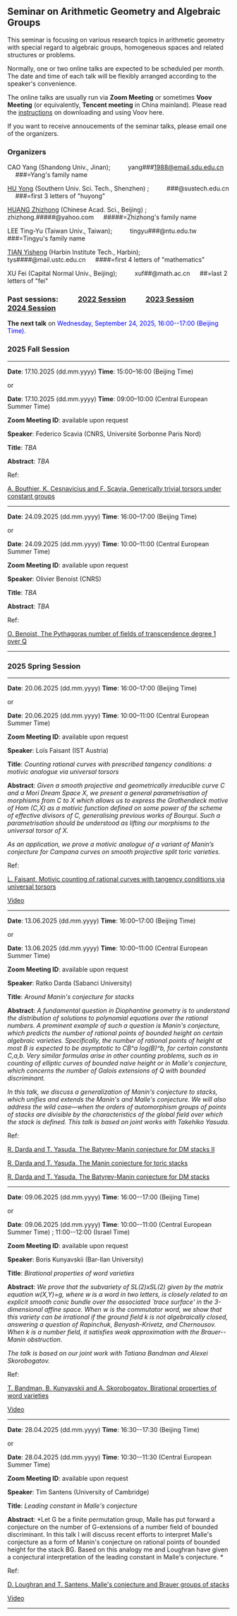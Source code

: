 ## Seminar on Arithmetic Geometry and Algebraic Groups

This seminar is focusing on various research topics in arithmetic geometry with special regard to algebraic groups, homogeneous spaces and related structures 
or problems.

Normally, one or two online talks are expected to be scheduled per month. The date and time of each talk will be flexibly arranged according to the speaker's 
convenience. 

The online talks are usually run via **Zoom Meeting** or sometimes **Voov Meeting** (or equivalently, **Tencent meeting** in China mainland). 
Please read the [instructions](https://seminaragag.github.io/VoovInstructions.pdf) on downloading and using Voov here.

If you want to receive annoucements of the seminar talks, please email one of the organizers.


### Organizers

CAO Yang (Shandong Univ., Jinan);   &emsp; &emsp;  yang###1988@email.sdu.edu.cn   &emsp; ###=Yang's family name 

[HU Yong](https://math.sustech.edu.cn/c/huyong?lang=en) (Southern Univ. Sci. Tech., Shenzhen) ;  &emsp; &emsp;  ###@sustech.edu.cn   &emsp; ###=first 3 letters of "huyong"

[HUANG Zhizhong](http://www.math.ac.cn/people/assoprof/202302/t20230228_734301.html) (Chinese Acad. Sci., Beijing) ;  &emsp; &emsp;  zhizhong.#####@yahoo.com &emsp; #####=Zhizhong's family name

LEE Ting-Yu (Taiwan Univ., Taiwan); &emsp; &emsp;  tingyu###@ntu.edu.tw   &emsp; ###=Tingyu's family name 

[TIAN Yisheng](https://sites.google.com/site/yishengtianmaths/home) (Harbin Institute Tech., Harbin);   &emsp; &emsp;  tys####@mail.ustc.edu.cn   &emsp; ####=first 4 letters of "mathematics"

XU Fei (Capital Normal Univ., Beijing);   &emsp; &emsp;  xuf##@math.ac.cn    &emsp; ##=last 2 letters of "fei"


### Past sessions:  &emsp; &emsp; [2022 Session](https://seminaragag.github.io/2022session) &emsp; &emsp; [2023 Session](https://seminaragag.github.io/2023session) &emsp; &emsp; [2024 Session](https://seminaragag.github.io/2024session)




**The next talk** on  <font color=blue> Wednesday, September 24, 2025, 16:00--17:00 (Beijing Time).</font>


### 2025 Fall Session 

-----------------------------------------------------------------

**Date**: 17.10.2025 (dd.mm.yyyy)  **Time**:  15:00–16:00 (Beijing Time)

or

**Date**: 17.10.2025 (dd.mm.yyyy)  **Time**:  09:00–10:00 (Central European Summer Time)

**Zoom Meeting ID**: available upon request

**Speaker**: Federico Scavia (CNRS, Université Sorbonne Paris Nord)

**Title**:  *TBA*

**Abstract**:  *TBA*

Ref:  

[A. Bouthier, K. Cesnavicius and F. Scavia, Generically trivial torsors under constant groups](https://arxiv.org/abs/2505.00505)

-----------------------------------------------------------------


**Date**: 24.09.2025 (dd.mm.yyyy)  **Time**:  16:00–17:00 (Beijing Time)

or

**Date**: 24.09.2025 (dd.mm.yyyy)  **Time**:  10:00–11:00 (Central European Summer Time)

**Zoom Meeting ID**: available upon request

**Speaker**: Olivier Benoist (CNRS)

**Title**:  *TBA*

**Abstract**:  *TBA*

Ref:  


[O. Benoist, The Pythagoras number of fields of transcendence degree 1 over Q](https://arxiv.org/abs/2506.21380)

-----------------------------------------------------------------




### 2025 Spring Session 


-----------------------------------------------------------------

**Date**: 20.06.2025 (dd.mm.yyyy)  **Time**:  16:00–17:00 (Beijing Time)

or

**Date**: 20.06.2025 (dd.mm.yyyy)  **Time**:  10:00–11:00 (Central European Summer Time)

**Zoom Meeting ID**: available upon request

**Speaker**: Loïs Faisant (IST Austria)

**Title**:  *Counting rational curves with prescribed tangency conditions: a motivic analogue via universal torsors*

**Abstract**:  *Given a smooth projective and geometrically irreducible curve C and a Mori Dream Space X, we present a general parametrisation of morphisms from C 
to X which allows us to express the Grothendieck motive of Hom (C,X) as a motivic function defined on some power of the scheme of effective divisors of C, 
generalising previous works of Bourqui. Such a parametrisation should be understood as lifting our morphisms to the universal torsor of X.*

*As an application, we prove a motivic analogue of a variant of Manin’s conjecture for Campana curves on smooth projective split toric varieties.*

Ref:  

[L. Faisant, Motivic counting of rational curves with tangency conditions via universal torsors](https://arxiv.org/abs/2502.11704)

[Video](https://www.bilibili.com/video/BV1BAKAzzEyj)

-----------------------------------------------------------------

**Date**: 13.06.2025 (dd.mm.yyyy)  **Time**:  16:00–17:00 (Beijing Time)

or

**Date**: 13.06.2025 (dd.mm.yyyy)  **Time**:  10:00–11:00 (Central European Summer Time)

**Zoom Meeting ID**: available upon request

**Speaker**: Ratko Darda (Sabanci University)

**Title**:  *Around Manin's conjecture for stacks*

**Abstract**:  *A fundamental question in Diophantine geometry is to understand the distribution of solutions to polynomial equations over the rational numbers. A 
prominent example of such a question is Manin's conjecture, which predicts the number of rational points of bounded height on certain algebraic varieties. 
Specifically, the number of rational points of height at most B is expected to be asymptotic to CB^a log(B)^b, for certain constants C,a,b. Very similar formulas 
arise in other counting problems, such as in counting of elliptic curves of bounded naive height or in Malle's conjecture, which concerns the number of Galois 
extensions of Q with bounded discriminant.*

*In this talk, we discuss a generalization of Manin's conjecture to stacks, which unifies and extends the Manin's and Malle's conjecture. We will also address the 
wild case—when the orders of automorphism groups of points of stacks are divisible by the characteristics of the global field over which the stack is defined. 
This talk is based on joint works with Takehiko Yasuda.*

Ref:  

[R. Darda and T. Yasuda, The Batyrev-Manin conjecture for DM stacks II](https://arxiv.org/abs/2502.07157)

[R. Darda and T. Yasuda, The Manin conjecture for toric stacks](https://arxiv.org/abs/2311.02012)

[R. Darda and T. Yasuda, The Batyrev-Manin conjecture for DM stacks](https://arxiv.org/abs/2207.03645)

-----------------------------------------------------------------

**Date**: 09.06.2025 (dd.mm.yyyy)  **Time**:  16:00--17:00 (Beijing Time)

or

**Date**: 09.06.2025 (dd.mm.yyyy)  **Time**:  10:00--11:00 (Central European Summer Time) ; 11:00--12:00 (Israel Time)

**Zoom Meeting ID**: available upon request

**Speaker**: Boris Kunyavskii (Bar-Ilan University)

**Title**:  *Birational properties of word varieties*

**Abstract**:  *We prove that the subvariety of SL(2)xSL(2) given by the matrix equation w(X,Y)=g, where w is a word in two letters, is closely related to an 
explicit smooth conic bundle over the associated `trace surface' in the 3-dimensional affine space. When w is the commutator word, we show that this variety can 
be irrational if the ground field k is not algebraically closed, answering a question of Rapinchuk, Benyash-Krivetz, and Chernousov. When k is a number field, it 
satisfies weak approximation with the Brauer--Manin obstruction.*

*The talk is based on our joint work with Tatiana Bandman and Alexei Skorobogatov.*

Ref:  

[T. Bandman, B. Kunyavskii and A. Skorobogatov, Birational properties of word varieties](https://arxiv.org/abs/2504.15461)

[Video](https://www.bilibili.com/video/BV1U8TezLEki)


-----------------------------------------------------------------

**Date**: 28.04.2025 (dd.mm.yyyy)  **Time**:  16:30--17:30 (Beijing Time)

or

**Date**: 28.04.2025 (dd.mm.yyyy)  **Time**:  10:30--11:30 (Central European Summer Time)

**Zoom Meeting ID**: available upon request

**Speaker**: Tim Santens (University of Cambridge)

**Title**:  *Leading constant in Malle's conjecture*

**Abstract**:  *Let G be a finite permutation group, Malle has put forward a conjecture on the number of G-extensions of a number field of bounded discriminant. 
In this talk I will discuss recent efforts to interpret Malle's conjecture as a form of Manin's conjecture on rational points of bounded height for the stack BG. 
Based on this analogy me and Loughran have given a conjectural interpretation of the leading constant in Malle's conjecture. *

Ref:  

[D. Loughran and T. Santens, Malle's conjecture and Brauer groups of stacks](https://arxiv.org/abs/2412.04196)

[Video](https://www.bilibili.com/video/BV1woLUzYEnF)


-----------------------------------------------------------------


